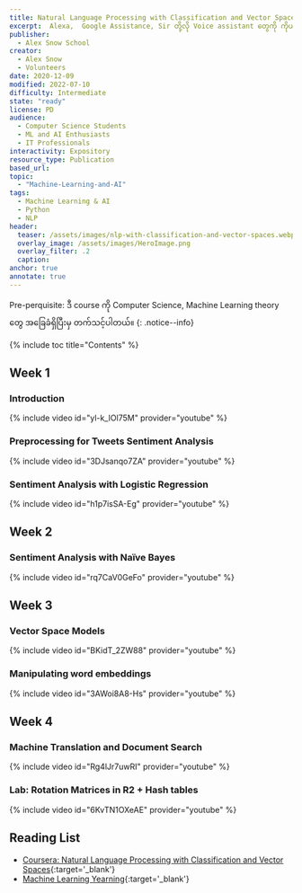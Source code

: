 ```yaml
---
title: Natural Language Processing with Classification and Vector Spaces
excerpt:  Alexa,  Google Assistance, Sir တို့လို Voice assistant ‌တွေကို ကိုယ်ပိုင်အတွက်တီထွင်ချင်တယ်ဆိုရင် ဒါမှမဟုတ် Chatbot တွေ Machine Translation  တွေ စိတ်ဝင်စားသူများ အတွက် စတက်သင့်တဲ့ Course ပါ။
publisher:
  - Alex Snow School
creator:
  - Alex Snow
  - Volunteers
date: 2020-12-09
modified: 2022-07-10
difficulty: Intermediate
state: "ready"
license: PD
audience:
  - Computer Science Students
  - ML and AI Enthusiasts
  - IT Professionals
interactivity: Expository
resource_type: Publication
based_url: 
topic:
  - "Machine-Learning-and-AI"
tags:
  - Machine Learning & AI
  - Python
  - NLP
header:
  teaser: /assets/images/nlp-with-classification-and-vector-spaces.webp
  overlay_image: /assets/images/HeroImage.png
  overlay_filter: .2
  caption: 
anchor: true
annotate: true
---
```


Pre-perquisite: ဒီ course ကို Computer Science, Machine Learning theory တွေ အခြေခံရှိပြီးမှ တက်သင့်ပါတယ်။
{: .notice--info}

{% include toc title="Contents" %}

## Week 1

### Introduction

{% include video id="yl-k_IOl75M" provider="youtube" %}

### Preprocessing for Tweets Sentiment Analysis

{% include video id="3DJsanqo7ZA" provider="youtube" %}

### Sentiment Analysis with Logistic Regression

{% include video id="h1p7isSA-Eg" provider="youtube" %}

## Week 2

### Sentiment Analysis with Naïve Bayes

{% include video id="rq7CaV0GeFo" provider="youtube" %}


## Week 3

### Vector Space Models

{% include video id="BKidT_2ZW88" provider="youtube" %}

### Manipulating word embeddings

{% include video id="3AWoi8A8-Hs" provider="youtube" %}


## Week 4

### Machine Translation and Document Search

{% include video id="Rg4lJr7uwRI" provider="youtube" %}

### Lab: Rotation Matrices in R2 + Hash tables

{% include video id="6KvTN1OXeAE" provider="youtube" %}

## Reading List

- [Coursera: Natural Language Processing with Classification and Vector Spaces](https://www.coursera.org/learn/classification-vector-spaces-in-nlp){:target='_blank'}
- [Machine Learning Yearning](https://drive.google.com/file/d/1s1tasgwaEgh4LVAYZ-AEu5nJrvueBQiN/view?usp=sharing){:target='_blank'}
